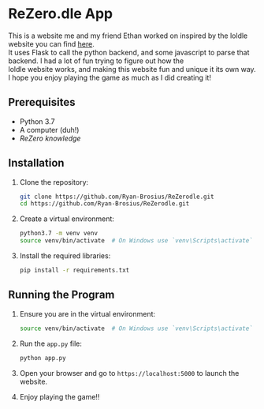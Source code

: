 # ReZero.dle App

This is a website me and my friend Ethan worked on inspired by the loldle website you can find [here](https://loldle.net/classic).<br>
It uses Flask to call the python backend, and some javascript to parse that backend. I had a lot of fun trying to figure out how the<br>
loldle website works, and making this website fun and unique it its own way. I hope you enjoy playing the game as much as I did creating it!<br>

## Prerequisites

- Python 3.7
- A computer (duh!)
- *ReZero knowledge*

## Installation

1. Clone the repository:
    ```bash
    git clone https://github.com/Ryan-Brosius/ReZerodle.git
    cd https://github.com/Ryan-Brosius/ReZerodle.git
    ```

2. Create a virtual environment:
    ```bash
    python3.7 -m venv venv
    source venv/bin/activate  # On Windows use `venv\Scripts\activate`
    ```

3. Install the required libraries:
    ```bash
    pip install -r requirements.txt
    ```

## Running the Program

1. Ensure you are in the virtual environment:
    ```bash
    source venv/bin/activate  # On Windows use `venv\Scripts\activate`
    ```

2. Run the `app.py` file:
    ```bash
    python app.py
    ```

3. Open your browser and go to `https://localhost:5000` to launch the website.

4. Enjoy playing the game!!
